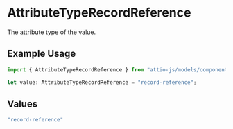 # AttributeTypeRecordReference

The attribute type of the value.

## Example Usage

```typescript
import { AttributeTypeRecordReference } from "attio-js/models/components/outputvalue.js";

let value: AttributeTypeRecordReference = "record-reference";
```

## Values

```typescript
"record-reference"
```